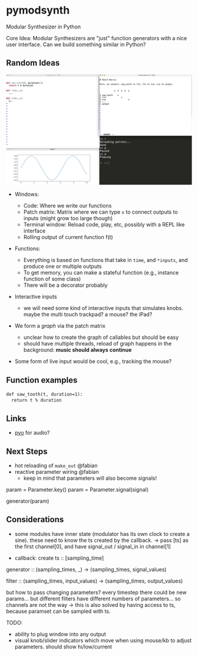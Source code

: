 # pymodsynth

Modular Synthesizer in Python

Core Idea: Modular Synthesizers are "just" function generators with a nice user interface. Can we build something similar in Python?

## Random Ideas

![Figure](https://github.com/fab-jul/pymodsynth/raw/main/fig.png)

- Windows: 
  - Code: Where we write our functions
  - Patch matrix: Matrix where we can type `x` to connect outputs to inputs (might grow too large though)
  - Terminal window: Reload code, play, etc, possibly with a REPL like interface
  - Rolling output of current function f(t)

- Functions:
  - Everything is based on functions that take in `time`, and `*inputs`, and produce one or multiple outputs
  - To get memory, you can make a stateful function (e.g., instance function of some class)
  - There will be a decorator probably

- Interactive inputs
  -  we will need some kind of interactive inputs that simulates knobs. maybe the multi touch trackpad? a mouse? the iPad?

- We form a *graph* via the patch matrix
  - unclear how to create the graph of callables but should be easy
  - should have multiple threads, reload of graph happens in the background: **music should always continue**

- Some form of live input would be cool, e.g., tracking the mouse?

## Function examples

```
def saw_tooth(t, duration=1):
  return t % duration
```

## Links

- [pyo](http://ajaxsoundstudio.com/software/pyo/) for audio?


## Next Steps

- hot reloading of `make_out` @fabian
- reactive parameter wiring @fabian
  - keep in mind that parameters will also become signals!



param = Parameter.key()
param = Parameter.signal(signal)

generator(param)

## Considerations
- some modules have inner state (modulator has its own clock to create a sine). these need to know the ts created by the callback. 
-> pass [ts] as the first channel[0], and have signal_out / signal_in in channel[1]


- callback:
create ts :: [sampling_time]

generator :: (sampling_times, _) -> (sampling_times, signal_values)

filter :: (sampling_times, input_values) -> (sampling_times, output_values)

but how to pass changing parameters? every timestep there could be new params... but different filters have different numbers of parameters... so channels are not the way
-> this is also solved by having access to ts, because paramset can be sampled with ts. 

TODO:
- ability to plug window into any output
- visual knob/slider indicators which move when using mouse/kb to adjust parameters. should show hi/low/current





